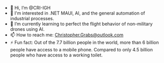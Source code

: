 - 👋 Hi, I’m @CRI-IGH
- 👀 I'm interested in .NET MAUI, AI, and the general automation of industrial processes.
- 🌱 I’m currently learning to perfect the flight behavior of non-military drones using AI.
- 📫 How to reach me: Christopher.Grabs@outlook.com
- ⚡ Fun fact: Out of the 7.7 billion people in the world, more than 6 billion people have access to a mobile phone. Compared to only 4.5 billion people who have access to a working toilet.

<!---
CRI-IGH/CRI-IGH is a ✨ special ✨ repository because its `README.md` (this file) appears on your GitHub profile.
You can click the Preview link to take a look at your changes.
--->
